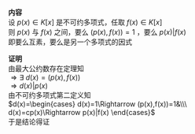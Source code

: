 **内容**    
设 $p(x)\in K[x]$ 是不可约多项式，任取 $f(x)\in K[x]$     
则 $p(x)$ 与 $f(x)$ 之间，要么 $(p(x),f(x))=1$ ，要么 $p(x)|f(x)$     
即要么互素，要么是另一个多项式的因式    
    
**证明**    
由最大公约数存在定理知    
 $\Rightarrow\exists\ d(x)=(p(x),f(x))$     
 $\Rightarrow d(x)|p(x)$     
由不可约多项式第二定义知    
 $d(x)=\begin{cases}    
d(x)=1\Rightarrow (p(x),f(x))=1&\\\     
d(x)=cp(x)\Rightarrow p(x)|f(x)    
\end{cases}$     
于是结论得证    
